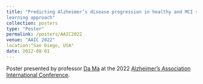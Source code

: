 ```yaml
---
title: "Predicting Alzheimer’s disease progression in healthy and MCI subjects using multi-modal deep
learning approach"
collection: posters
type: "Poster"
permalink: /posters/AAIC2022
venue: "AAIC 2022"
location:"San Diego, USA"
date: 2022-08-01
---
```

Poster presented by professor [Da Ma](https://school.wakehealth.edu/faculty/m/da-ma) at the 2022 [Alzheimer’s Association International Conference](https://aaic.alz.org).

